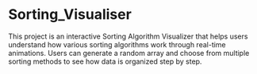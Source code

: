 # Sorting_Visualiser
This project is an interactive Sorting Algorithm Visualizer that helps users understand how various sorting algorithms work through real-time animations. Users can generate a random array and choose from multiple sorting methods to see how data is organized step by step.
